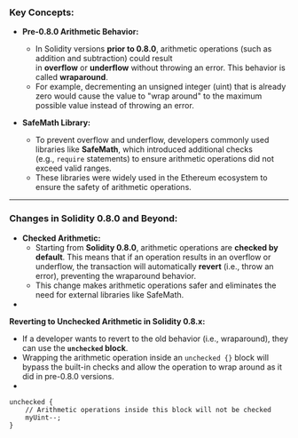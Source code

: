 ### **Key Concepts:**

-   **Pre-0.8.0 Arithmetic Behavior:**

    -   In Solidity versions **prior to 0.8.0**, arithmetic operations (such as addition and subtraction) could result in **overflow** or **underflow** without throwing an error. This behavior is called **wraparound**.
    -   For example, decrementing an unsigned integer (uint) that is already zero would cause the value to "wrap around" to the maximum possible value instead of throwing an error.
-   **SafeMath Library:**

    -   To prevent overflow and underflow, developers commonly used libraries like **SafeMath**, which introduced additional checks (e.g., `require` statements) to ensure arithmetic operations did not exceed valid ranges.
    -   These libraries were widely used in the Ethereum ecosystem to ensure the safety of arithmetic operations.

* * * *

### **Changes in Solidity 0.8.0 and Beyond:**

-   **Checked Arithmetic:**
    -   Starting from **Solidity 0.8.0**, arithmetic operations are **checked by default**. This means that if an operation results in an overflow or underflow, the transaction will automatically **revert** (i.e., throw an error), preventing the wraparound behavior.
    -   This change makes arithmetic operations safer and eliminates the need for external libraries like SafeMath.
-   

**Reverting to Unchecked Arithmetic in Solidity 0.8.x:**

-   If a developer wants to revert to the old behavior (i.e., wraparound), they can use the **`unchecked` block**.
-   Wrapping the arithmetic operation inside an `unchecked {}` block will bypass the built-in checks and allow the operation to wrap around as it did in pre-0.8.0 versions.
-   

```
unchecked {
    // Arithmetic operations inside this block will not be checked
    myUint--;
}
```